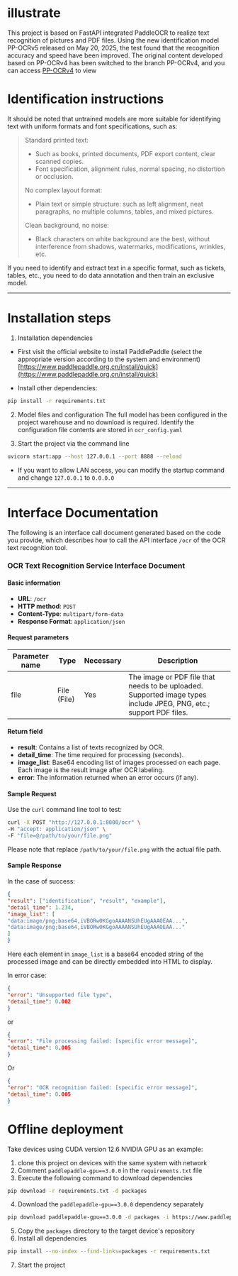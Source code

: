 # illustrate

This project is based on FastAPI integrated PaddleOCR to realize text recognition of pictures and PDF files.
Using the new identification model PP-OCRv5 released on May 20, 2025, the test found that the recognition accuracy and speed have been improved.
The original content developed based on PP-OCRv4 has been switched to the branch PP-OCRv4, and you can access [PP-OCRv4](https://github.com/self4m/PaddleOCRFastAPI/tree/PP-OCRv4) to view

# Identification instructions
It should be noted that untrained models are more suitable for identifying text with uniform formats and font specifications, such as:
>Standard printed text:
> - Such as books, printed documents, PDF export content, clear scanned copies.
> - Font specification, alignment rules, normal spacing, no distortion or occlusion.
>
> No complex layout format:
> - Plain text or simple structure: such as left alignment, neat paragraphs, no multiple columns, tables, and mixed pictures.
>
> Clean background, no noise:
> - Black characters on white background are the best, without interference from shadows, watermarks, modifications, wrinkles, etc.

If you need to identify and extract text in a specific format, such as tickets, tables, etc., you need to do data annotation and then train an exclusive model.

----

# Installation steps


1. Installation dependencies
* First visit the official website to install PaddlePaddle (select the appropriate version according to the system and environment)
[https://www.paddlepaddle.org.cn/install/quick](https://www.paddlepaddle.org.cn/install/quick)

* Install other dependencies:
```bash
pip install -r requirements.txt
```

2. Model files and configuration
The full model has been configured in the project warehouse and no download is required.
Identify the configuration file contents are stored in `ocr_config.yaml`

3. Start the project via the command line
```bash
uvicorn start:app --host 127.0.0.1 --port 8888 --reload
```
* If you want to allow LAN access, you can modify the startup command and change `127.0.0.1` to `0.0.0.0`

---

# Interface Documentation

The following is an interface call document generated based on the code you provide, which describes how to call the API interface `/ocr` of the OCR text recognition tool.

### OCR Text Recognition Service Interface Document

#### Basic information
- **URL**: `/ocr`
- **HTTP method**: `POST`
- **Content-Type**: `multipart/form-data`
- **Response Format**: `application/json`

#### Request parameters

| Parameter name | Type | Necessary | Description |
|--------|------------|----------|--------------------------|
| file | File (File) | Yes | The image or PDF file that needs to be uploaded. Supported image types include JPEG, PNG, etc.; support PDF files. |

#### Return field

- **result**: Contains a list of texts recognized by OCR.
- **detail_time**: The time required for processing (seconds).
- **image_list**: Base64 encoding list of images processed on each page. Each image is the result image after OCR labeling.
- **error**: The information returned when an error occurs (if any).

#### Sample Request

Use the `curl` command line tool to test:

```bash
curl -X POST "http://127.0.0.1:8000/ocr" \
-H "accept: application/json" \
-F "file=@/path/to/your/file.png"
```

Please note that replace `/path/to/your/file.png` with the actual file path.

#### Sample Response

In the case of success:

```json
{
"result": ["identification", "result", "example"],
"detail_time": 1.234,
"image_list": [
"data:image/png;base64,iVBORw0KGgoAAAANSUhEUgAAAOEAA...",
"data:image/png;base64,iVBORw0KGgoAAAANSUhEUgAAAOEAA..."
]
}
```

Here each element in `image_list` is a base64 encoded string of the processed image and can be directly embedded into HTML to display.

In error case:

```json
{
"error": "Unsupported file type",
"detail_time": 0.002
}
```

or

```json
{
"error": "File processing failed: [specific error message]",
"detail_time": 0.005
}
```

Or

```json
{
"error": "OCR recognition failed: [specific error message]",
"detail_time": 0.005
}
```

# Offline deployment
Take devices using CUDA version 12.6 NVIDIA GPU as an example:
1. clone this project on devices with the same system with network
2. Comment `paddlepaddle-gpu==3.0.0` in the `requirements.txt` file
3. Execute the following command to download dependencies
```bash
pip download -r requirements.txt -d packages
```
4. Download the `paddlepaddle-gpu==3.0.0` dependency separately
```bash
pip download paddlepaddle-gpu==3.0.0 -d packages -i https://www.paddlepaddle.org.cn/packages/stable/cu126/
```
5. Copy the `packages` directory to the target device's repository
6. Install all dependencies
```bash
pip install --no-index --find-links=packages -r requirements.txt
```
7. Start the project